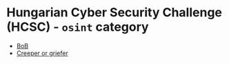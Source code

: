 # Hungarian Cyber Security Challenge (HCSC) - `osint` category

- [BoB](BoB/)
- [Creeper or griefer](Creeper-or-griefer/)
